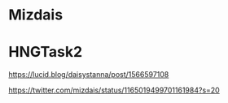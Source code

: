 # Mizdais
# HNGTask2

https://lucid.blog/daisystanna/post/1566597108

https://twitter.com/mizdais/status/1165019499701161984?s=20

